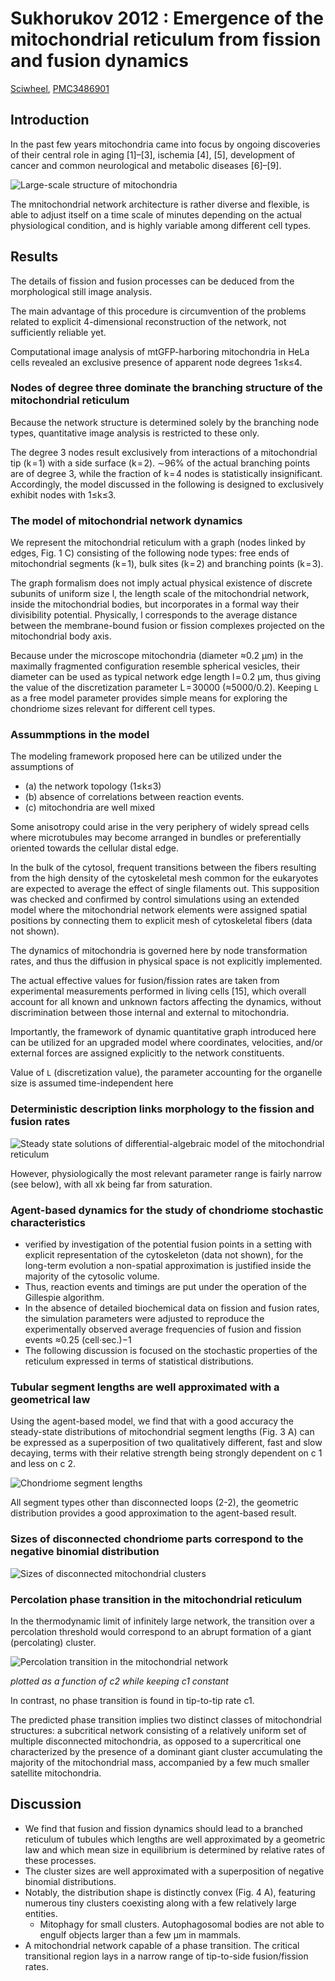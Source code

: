 # Sukhorukov 2012 : Emergence of the mitochondrial reticulum from fission and fusion dynamics


[Sciwheel](https://sciwheel.com/work/#/items/4966662), [PMC3486901](http://www.ncbi.nlm.nih.gov/pmc/articles/PMC3486901)

[^Sukhorukov2012]: Sukhorukov VM, Dikov D, Reichert AS, Meyer-Hermann M. Emergence of the mitochondrial reticulum from fission and fusion dynamics. PLoS Comput Biol. 2012 Oct 25;8(10):e1002745.

<!--more-->

## Introduction

In the past few years mitochondria came into focus by ongoing discoveries of their central role in aging [1]–[3], ischemia [4], [5], development of cancer and common neurological and metabolic diseases [6]–[9].

![](https://www.ncbi.nlm.nih.gov/pmc/articles/PMC3486901/bin/pcbi.1002745.g001.jpg "Large-scale structure of mitochondria")

The mnitochondrial network architecture is rather diverse and flexible, is able to adjust itself on a time scale of minutes depending on the actual physiological condition, and is highly variable among different cell types.


## Results

The details of fission and fusion processes can be deduced from the morphological still image analysis.

The main advantage of this procedure is circumvention of the problems related to explicit 4-dimensional reconstruction of the network, not sufficiently reliable yet.

Computational image analysis of mtGFP-harboring mitochondria in HeLa cells revealed an exclusive presence of apparent node degrees 1≤k≤4.

### Nodes of degree three dominate the branching structure of the mitochondrial reticulum

Because the network structure is determined solely by the branching node types, quantitative image analysis is restricted to these only.

The degree 3 nodes result exclusively from interactions of a mitochondrial tip (k = 1) with a side surface (k = 2).  ∼96% of the actual branching points are of degree 3, while the fraction of k = 4 nodes is statistically insignificant. Accordingly, the model discussed in the following is designed to exclusively exhibit nodes with 1≤k≤3.

### The model of mitochondrial network dynamics

We represent the mitochondrial reticulum with a graph (nodes linked by edges, Fig. 1 C) consisting of the following node types: free ends of mitochondrial segments (k = 1), bulk sites (k = 2) and branching points (k = 3).

The graph formalism does not imply actual physical existence of discrete subunits of uniform size l, the length scale of the mitochondrial network, inside the mitochondrial bodies, but incorporates in a formal way their divisibility potential. Physically, l corresponds to the average distance between the membrane-bound fusion or fission complexes projected on the mitochondrial body axis.

Because under the microscope mitochondria (diameter ≈0.2 µm) in the maximally fragmented configuration resemble spherical vesicles, their diameter can be used as typical network edge length l = 0.2 µm, thus giving the value of the discretization parameter L = 30000 (≈5000/0.2). Keeping `L` as a free model parameter provides simple means for exploring the chondriome sizes relevant for different cell types.

### Assummptions in the model
The modeling framework proposed here can be utilized under the assumptions of
- (a) the network topology (1≤k≤3)
- (b) absence of correlations between reaction events.
- (c) mitochondria are well mixed

Some anisotropy could arise in the very periphery of widely spread cells where microtubules may become arranged in bundles or preferentially oriented towards the cellular distal edge.

In the bulk of the cytosol, frequent transitions between the fibers resulting from the high density of the cytoskeletal mesh common for the eukaryotes are expected to average the effect of single filaments out. This supposition was checked and confirmed by control simulations using an extended model where the mitochondrial network elements were assigned spatial positions by connecting them to explicit mesh of cytoskeletal fibers (data not shown).

The dynamics of mitochondria is governed here by node transformation rates, and thus the diffusion in physical space is not explicitly implemented.

The actual effective values for fusion/fission rates are taken from experimental measurements performed in living cells [15], which overall account for all known and unknown factors affecting the dynamics, without discrimination between those internal and external to mitochondria.

Importantly, the framework of dynamic quantitative graph introduced here can be utilized for an upgraded model where coordinates, velocities, and/or external forces are assigned explicitly to the network constituents.

Value of `L` (discretization value), the parameter accounting for the organelle size is assumed time-independent here

### Deterministic description links morphology to the fission and fusion rates

![](https://www.ncbi.nlm.nih.gov/pmc/articles/PMC3486901/bin/pcbi.1002745.g002.jpg "Steady state solutions of differential-algebraic model of the mitochondrial reticulum")

However, physiologically the most relevant parameter range is fairly narrow (see below), with all xk being far from saturation.

### Agent-based dynamics for the study of chondriome stochastic characteristics

- verified by investigation of the potential fusion points in a setting with explicit representation of the cytoskeleton (data not shown), for the long-term evolution a non-spatial approximation is justified inside the majority of the cytosolic volume.
- Thus, reaction events and timings are put under the operation of the Gillespie algorithm.
- In the absence of detailed biochemical data on fission and fusion rates, the simulation parameters were adjusted to reproduce the experimentally observed average frequencies of fusion and fission events ≈0.25 (cell·sec.)−1
- The following discussion is focused on the stochastic properties of the reticulum expressed in terms of statistical distributions.

### Tubular segment lengths are well approximated with a geometrical law

Using the agent-based model, we find that with a good accuracy the steady-state distributions of mitochondrial segment lengths (Fig. 3 A) can be expressed as a superposition of two qualitatively different, fast and slow decaying, terms with their relative strength being strongly dependent on c 1 and less on c 2.

![](https://www.ncbi.nlm.nih.gov/pmc/articles/PMC3486901/bin/pcbi.1002745.g003.jpg "Chondriome segment lengths")

All segment types other than disconnected loops (2-2), the geometric distribution provides a good approximation to the agent-based result.

### Sizes of disconnected chondriome parts correspond to the negative binomial distribution

![](https://www.ncbi.nlm.nih.gov/pmc/articles/PMC3486901/bin/pcbi.1002745.g004.jpg "Sizes of disconnected mitochondrial clusters")

### Percolation phase transition in the mitochondrial reticulum

In the thermodynamic limit of infinitely large network, the transition over a percolation threshold would correspond to an abrupt formation of a giant (percolating) cluster.

![](https://www.ncbi.nlm.nih.gov/pmc/articles/PMC3486901/bin/pcbi.1002745.g005.jpg "Percolation transition in the mitochondrial network")

*plotted as a function of c2 while keeping c1 constant*

In contrast, no phase transition is found in tip-to-tip rate c1.

The predicted phase transition implies two distinct classes of mitochondrial structures: a subcritical network consisting of a relatively uniform set of multiple disconnected mitochondria, as opposed to a supercritical one characterized by the presence of a dominant giant cluster accumulating the majority of the mitochondrial mass, accompanied by a few much smaller satellite mitochondria.

## Discussion

- We find that fusion and fission dynamics should lead to a branched reticulum of tubules which lengths are well approximated by a geometric law and which mean size in equilibrium is determined by relative rates of these processes.
- The cluster sizes are well approximated with a superposition of negative binomial distributions.
- Notably, the distribution shape is distinctly convex (Fig. 4 A), featuring numerous tiny clusters coexisting along with a few relatively large entities.
  - Mitophagy for small clusters. Autophagosomal bodies are not able to engulf objects larger than a few µm in mammals.
- A mitochondrial network capable of a phase transition. The critical transitional region lays in a narrow range of tip-to-side fusion/fission rates.

